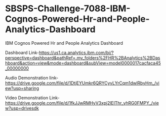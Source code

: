 # SBSPS-Challenge-7088-IBM-Cognos-Powered-Hr-and-People-Analytics-Dashboard
IBM Cognos Powered Hr and People Analytics Dashboard

Dashboard Link-https://us1.ca.analytics.ibm.com/bi/?perspective=dashboard&pathRef=.my_folders%2FHR%2BAnalytics%2BDashboard&action=view&mode=dashboard&subView=model0000017cacfaca45_00000000

Audio Demonstration link-https://drive.google.com/file/d/1DtjEYUmkr6QRYCyvLYrCqm1dwlRbyHm_/view?usp=sharing 

Video Demonstration Link-https://drive.google.com/file/d/1fkJJwRMHyV3xpj2lEIThr_yhRG0FMPY_/view?usp=drivesdk
